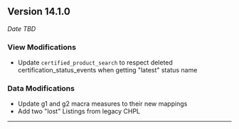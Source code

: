 
## Version 14.1.0
_Date TBD_

### View Modifications
* Update `certified_product_search` to respect deleted certification_status_events when getting "latest" status name

### Data Modifications
* Update g1 and g2 macra measures to their new mappings
* Add two "lost" Listings from legacy CHPL

---

